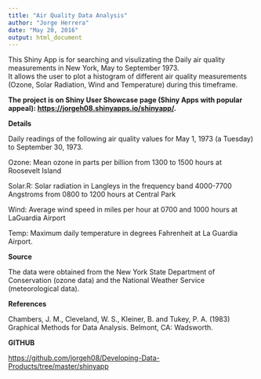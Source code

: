 ```yaml
---
title: "Air Quality Data Analysis"
author: "Jorge Herrera"
date: "May 20, 2016"
output: html_document
---
```


This Shiny App is for searching and visulizating the Daily air quality measurements in New York, May to September 1973.  
It allows the user to plot a histogram of different air quality measurements (Ozone, Solar Radiation, Wind and Temperature) during this timeframe.
  
  
**The project is on Shiny User Showcase page (Shiny Apps with popular appeal): https://jorgeh08.shinyapps.io/shinyapp/.**
  
    
    
**Details**

Daily readings of the following air quality values for May 1, 1973 (a Tuesday) to September 30, 1973.

Ozone: Mean ozone in parts per billion from 1300 to 1500 hours at Roosevelt Island

Solar.R: Solar radiation in Langleys in the frequency band 4000-7700 Angstroms from 0800 to 1200 hours at Central Park

Wind: Average wind speed in miles per hour at 0700 and 1000 hours at LaGuardia Airport

Temp: Maximum daily temperature in degrees Fahrenheit at La Guardia Airport.

**Source**

The data were obtained from the New York State Department of Conservation (ozone data) and the National Weather Service (meteorological data).

**References**

Chambers, J. M., Cleveland, W. S., Kleiner, B. and Tukey, P. A. (1983) Graphical Methods for Data Analysis. Belmont, CA: Wadsworth.


**GITHUB**

https://github.com/jorgeh08/Developing-Data-Products/tree/master/shinyapp
